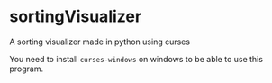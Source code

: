 # sortingVisualizer
A sorting visualizer made in python using curses

You need to install `curses-windows` on windows to be able to use this program.
